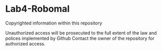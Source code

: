 # Lab4-Robomal

Copyrighted information within this repository

Unauthorized access will be prosecuted to the full extent of the law and polices implemented by Github
Contact the owner of the repository for authorized access.
